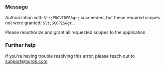 
### Message
Authorization with `&lt;PROVIDER&gt;` succeeded, but these required scopes not were granted: `&lt;SCOPES&gt;`.

Please reauthorize and grant all requested scopes to the application.

### Further help
If you're having trouble resolving this error, please reach out to [support@ngrok.com](mailto:support@ngrok.com?subject=Help%20with%20ERR_NGROK_5502)

